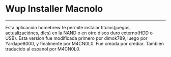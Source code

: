 # Wup Installer Macnolo
---

Esta aplicación homebrew te permite instalar titulos(juegos, actualizaciónes, dlcs) en la NAND o en otro disco duro externo(HDD o USB). Esta version fue modificada primero por dimok789, luego por Yardape8000, y finalmente por M4CN0L0. Fue creada por crediar. Tambien traducido al espanol por M4CN0L0.
